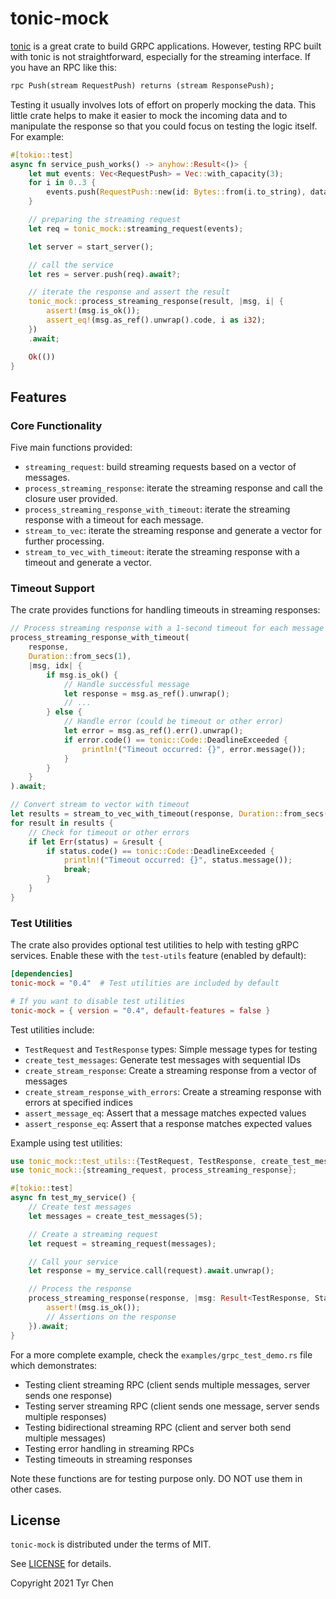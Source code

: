 # tonic-mock

[tonic](https://docs.rs/tonic) is a great crate to build GRPC applications. However, testing RPC built with tonic is not straightforward, especially for the streaming interface. If you have an RPC like this:

```protobuf
rpc Push(stream RequestPush) returns (stream ResponsePush);
```

Testing it usually involves lots of effort on properly mocking the data. This little crate helps to make it easier to mock the incoming data and to manipulate the response so that you could focus on testing the logic itself. For example:

```rust
#[tokio::test]
async fn service_push_works() -> anyhow::Result<()> {
    let mut events: Vec<RequestPush> = Vec::with_capacity(3);
    for i in 0..3 {
        events.push(RequestPush::new(id: Bytes::from(i.to_string), data: Bytes::from("a".repeat(10))));
    }

    // preparing the streaming request
    let req = tonic_mock::streaming_request(events);

    let server = start_server();

    // call the service
    let res = server.push(req).await?;

    // iterate the response and assert the result
    tonic_mock::process_streaming_response(result, |msg, i| {
        assert!(msg.is_ok());
        assert_eq!(msg.as_ref().unwrap().code, i as i32);
    })
    .await;

    Ok(())
}
```

## Features

### Core Functionality

Five main functions provided:

- `streaming_request`: build streaming requests based on a vector of messages.
- `process_streaming_response`: iterate the streaming response and call the closure user provided.
- `process_streaming_response_with_timeout`: iterate the streaming response with a timeout for each message.
- `stream_to_vec`: iterate the streaming response and generate a vector for further processing.
- `stream_to_vec_with_timeout`: iterate the streaming response with a timeout and generate a vector.

### Timeout Support

The crate provides functions for handling timeouts in streaming responses:

```rust
// Process streaming response with a 1-second timeout for each message
process_streaming_response_with_timeout(
    response,
    Duration::from_secs(1),
    |msg, idx| {
        if msg.is_ok() {
            // Handle successful message
            let response = msg.as_ref().unwrap();
            // ...
        } else {
            // Handle error (could be timeout or other error)
            let error = msg.as_ref().err().unwrap();
            if error.code() == tonic::Code::DeadlineExceeded {
                println!("Timeout occurred: {}", error.message());
            }
        }
    }
).await;

// Convert stream to vector with timeout
let results = stream_to_vec_with_timeout(response, Duration::from_secs(1)).await;
for result in results {
    // Check for timeout or other errors
    if let Err(status) = &result {
        if status.code() == tonic::Code::DeadlineExceeded {
            println!("Timeout occurred: {}", status.message());
            break;
        }
    }
}
```

### Test Utilities

The crate also provides optional test utilities to help with testing gRPC services. Enable these with the `test-utils` feature (enabled by default):

```toml
[dependencies]
tonic-mock = "0.4"  # Test utilities are included by default

# If you want to disable test utilities
tonic-mock = { version = "0.4", default-features = false }
```

Test utilities include:

- `TestRequest` and `TestResponse` types: Simple message types for testing
- `create_test_messages`: Generate test messages with sequential IDs
- `create_stream_response`: Create a streaming response from a vector of messages
- `create_stream_response_with_errors`: Create a streaming response with errors at specified indices
- `assert_message_eq`: Assert that a message matches expected values
- `assert_response_eq`: Assert that a response matches expected values

Example using test utilities:

```rust
use tonic_mock::test_utils::{TestRequest, TestResponse, create_test_messages, create_stream_response};
use tonic_mock::{streaming_request, process_streaming_response};

#[tokio::test]
async fn test_my_service() {
    // Create test messages
    let messages = create_test_messages(5);

    // Create a streaming request
    let request = streaming_request(messages);

    // Call your service
    let response = my_service.call(request).await.unwrap();

    // Process the response
    process_streaming_response(response, |msg: Result<TestResponse, Status>, idx| {
        assert!(msg.is_ok());
        // Assertions on the response
    }).await;
}
```

For a more complete example, check the `examples/grpc_test_demo.rs` file which demonstrates:

- Testing client streaming RPC (client sends multiple messages, server sends one response)
- Testing server streaming RPC (client sends one message, server sends multiple responses)
- Testing bidirectional streaming RPC (client and server both send multiple messages)
- Testing error handling in streaming RPCs
- Testing timeouts in streaming responses

Note these functions are for testing purpose only. DO NOT use them in other cases.

## License

`tonic-mock` is distributed under the terms of MIT.

See [LICENSE](LICENSE.md) for details.

Copyright 2021 Tyr Chen
